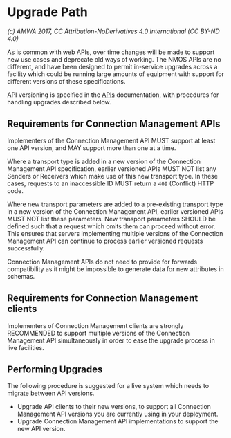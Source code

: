 # Upgrade Path

_(c) AMWA 2017, CC Attribution-NoDerivatives 4.0 International (CC BY-ND 4.0)_

As is common with web APIs, over time changes will be made to support new use cases and deprecate old ways of working. The NMOS APIs are no different, and have been designed to permit in-service upgrades across a facility which could be running large amounts of equipment with support for different versions of these specifications.

API versioning is specified in the [APIs](2.0.%20APIs.md) documentation, with procedures for handling upgrades described below.

## Requirements for Connection Management APIs

Implementers of the Connection Management API MUST support at least one API version, and MAY support more than one at a time.

Where a transport type is added in a new version of the Connection Management API specification, earlier versioned APIs MUST NOT list any Senders or Receivers which make use of this new transport type. In these cases, requests to an inaccessible ID MUST return a `409` (Conflict) HTTP code.

Where new transport parameters are added to a pre-existing transport type in a new version of the Connection Management API, earlier versioned APIs MUST NOT list these parameters. New transport parameters SHOULD be defined such that a request which omits them can proceed without error. This ensures that servers implementing multiple versions of the Connection Management API can continue to process earlier versioned requests successfully.

Connection Management APIs do not need to provide for forwards compatibility as it might be impossible to generate data for new attributes in schemas.

## Requirements for Connection Management clients

Implementers of Connection Management clients are strongly RECOMMENDED to support multiple versions of the Connection Management API simultaneously in order to ease the upgrade process in live facilities.

## Performing Upgrades

The following procedure is suggested for a live system which needs to migrate between API versions.

- Upgrade API clients to their new versions, to support all Connection Management API versions you are currently using in your deployment.
- Upgrade Connection Management API implementations to support the new API version.
